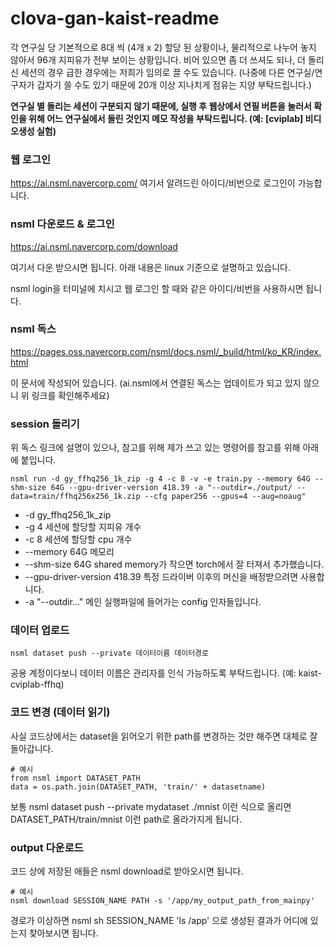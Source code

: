 # clova-gan-kaist-readme

각 연구실 당 기본적으로 8대 씩 (4개 x 2) 할당 된 상황이나, 물리적으로 나누어 놓지 않아서 96개 지피유가 전부 보이는 상황입니다. 비어 있으면 좀 더 쓰셔도 되나, 더 돌리신 세션의 경우 급한 경우에는 저희가 임의로 끌 수도 있습니다. (나중에 다른 연구실/연구자가 갑자기 쓸 수도 있기 때문에 20개 이상 지나치게 점유는 지양 부탁드립니다.)

**연구실 별 돌리는 세션이 구분되지 않기 때문에, 실행 후 웹상에서 연필 버튼을 눌러서 확인을 위해 어느 연구실에서 돌린 것인지 메모 작성을 부탁드립니다. (예: [cviplab] 비디오생성 실험)**

### 웹 로그인
  https://ai.nsml.navercorp.com/ 
  여기서 알려드린 아이디/비번으로 로그인이 가능합니다.
  
### nsml 다운로드 & 로그인
https://ai.nsml.navercorp.com/download

여기서 다운 받으시면 됩니다. 아래 내용은 linux 기준으로 설명하고 있습니다.

nsml login을 터미널에 치시고 웹 로그인 할 때와 같은 아이디/비번을 사용하시면 됩니다.

### nsml 독스
https://pages.oss.navercorp.com/nsml/docs.nsml/_build/html/ko_KR/index.html

이 문서에 작성되어 있습니다. (ai.nsml에서 연결된 독스는 업데이트가 되고 있지 않으니 위 링크를 확인해주세요)

### session 돌리기

위 독스 링크에 설명이 있으나, 참고를 위해 제가 쓰고 있는 명령어를 참고를 위해 아래에 붙입니다.
```
nsml run -d gy_ffhq256_1k_zip -g 4 -c 8 -v -e train.py --memory 64G --shm-size 64G --gpu-driver-version 418.39 -a "--outdir=./output/ --data=train/ffhq256x256_1k.zip --cfg paper256 --gpus=4 --aug=noaug"
```
- -d gy_ffhq256_1k_zip
- -g 4 세션에 할당할 지피유 개수
- -c 8 세션에 할당할 cpu 개수
- --memory 64G 메모리
- --shm-size 64G shared memory가 작으면 torch에서 잘 터져서 추가했습니다.
- --gpu-driver-version 418.39 특정 드라이버 이후의 머신을 배정받으려면 사용합니다.
- -a "--outdir..." 메인 실행파일에 들어가는 config 인자들입니다.
  


### 데이터 업로드
```
nsml dataset push --private 데이터이름 데이터경로
```

공용 계정이다보니 데이터 이름은 관리자를 인식 가능하도록 부탁드립니다. (예: kaist-cviplab-ffhq)


### 코드 변경 (데이터 읽기)
사실 코드상에서는 dataset을 읽어오기 위한 path를 변경하는 것만 해주면 대체로 잘 돌아갑니다.

``` 
# 예시
from nsml import DATASET_PATH
data = os.path.join(DATASET_PATH, 'train/' + datasetname) 
```
  
  보통 nsml dataset push --private mydataset ./mnist 이런 식으로 올리면 DATASET_PATH/train/mnist 이런 path로 올라가지게 됩니다.

### output 다운로드

코드 상에 저장된 애들은 nsml download로 받아오시면 됩니다.
```
# 예시
nsml download SESSION_NAME PATH -s '/app/my_output_path_from_mainpy'
```
경로가 이상하면 nsml sh SESSION_NAME 'ls /app' 으로 생성된 결과가 어디에 있는지 찾아보시면 됩니다.
